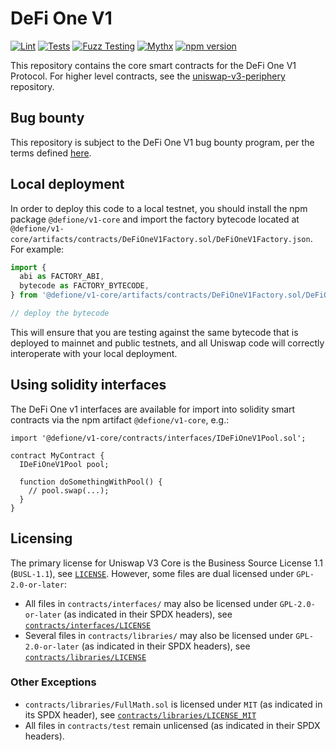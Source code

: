 # DeFi One V1

[![Lint](https://github.com/DeFi-1/dfi1-v1-core/actions/workflows/lint.yml/badge.svg)](https://github.com/DeFi-1/dfi1-v1-core/actions/workflows/lint.yml)
[![Tests](https://github.com/DeFi-1/dfi1-v1-core/actions/workflows/tests.yml/badge.svg)](https://github.com/DeFi-1/dfi1-v1-core/actions/workflows/tests.yml)
[![Fuzz Testing](https://github.com/DeFi-1/dfi1-v1-core/actions/workflows/fuzz-testing.yml/badge.svg)](https://github.com/DeFi-1/dfi1-v1-core/actions/workflows/fuzz-testing.yml)
[![Mythx](https://github.com/DeFi-1/dfi1-v1-core/actions/workflows/mythx.yml/badge.svg)](https://github.com/DeFi-1/dfi1-v1-core/actions/workflows/mythx.yml)
[![npm version](https://img.shields.io/npm/v/@defione/v1-core/latest.svg)](https://www.npmjs.com/package/@defione/v1-core/v/latest)

This repository contains the core smart contracts for the DeFi One V1 Protocol.
For higher level contracts, see the [uniswap-v3-periphery](https://github.com/DeFi-1/defione-v1-periphery)
repository.

## Bug bounty

This repository is subject to the DeFi One V1 bug bounty program, per the terms defined [here](./bug-bounty.md).

## Local deployment

In order to deploy this code to a local testnet, you should install the npm package
`@defione/v1-core`
and import the factory bytecode located at
`@defione/v1-core/artifacts/contracts/DeFiOneV1Factory.sol/DeFiOneV1Factory.json`.
For example:

```typescript
import {
  abi as FACTORY_ABI,
  bytecode as FACTORY_BYTECODE,
} from '@defione/v1-core/artifacts/contracts/DeFiOneV1Factory.sol/DeFiOneV1Factory.json'

// deploy the bytecode
```

This will ensure that you are testing against the same bytecode that is deployed to
mainnet and public testnets, and all Uniswap code will correctly interoperate with
your local deployment.

## Using solidity interfaces

The DeFi One v1 interfaces are available for import into solidity smart contracts
via the npm artifact `@defione/v1-core`, e.g.:

```solidity
import '@defione/v1-core/contracts/interfaces/IDeFiOneV1Pool.sol';

contract MyContract {
  IDeFiOneV1Pool pool;

  function doSomethingWithPool() {
    // pool.swap(...);
  }
}

```

## Licensing

The primary license for Uniswap V3 Core is the Business Source License 1.1 (`BUSL-1.1`), see [`LICENSE`](./LICENSE). However, some files are dual licensed under `GPL-2.0-or-later`:

- All files in `contracts/interfaces/` may also be licensed under `GPL-2.0-or-later` (as indicated in their SPDX headers), see [`contracts/interfaces/LICENSE`](./contracts/interfaces/LICENSE)
- Several files in `contracts/libraries/` may also be licensed under `GPL-2.0-or-later` (as indicated in their SPDX headers), see [`contracts/libraries/LICENSE`](contracts/libraries/LICENSE)

### Other Exceptions

- `contracts/libraries/FullMath.sol` is licensed under `MIT` (as indicated in its SPDX header), see [`contracts/libraries/LICENSE_MIT`](contracts/libraries/LICENSE_MIT)
- All files in `contracts/test` remain unlicensed (as indicated in their SPDX headers).
